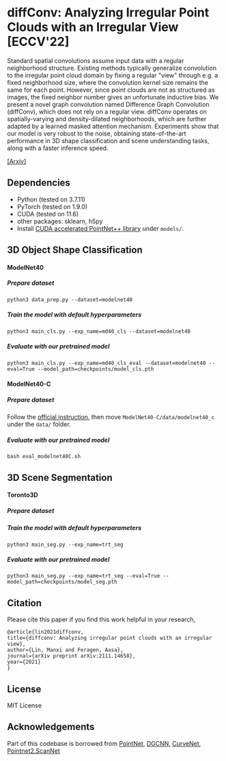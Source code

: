 # diffConv: Analyzing Irregular Point Clouds with an Irregular View [ECCV'22]
Standard spatial convolutions assume input data with a regular neighborhood structure. Existing methods typically generalize convolution to the irregular point cloud domain by fixing a regular "view" through e.g. a fixed neighborhood size, where the convolution kernel size remains the same for each point. However, since point clouds are not as structured as images, the fixed neighbor number gives an unfortunate inductive bias. We present a novel graph convolution named Difference Graph Convolution (diffConv), which does not rely on a regular view. diffConv operates on spatially-varying and density-dilated neighborhoods, which are further adapted by a learned masked attention mechanism. Experiments show that our model is very robust to the noise, obtaining state-of-the-art performance in 3D shape classification and scene understanding tasks, along with a faster inference speed. 

[[Arxiv]](https://arxiv.org/abs/2111.14658)

## Dependencies
 - Python (tested on 3.7.11)
 - PyTorch (tested on 1.9.0)
 - CUDA (tested on 11.6)
 - other packages: sklearn, h5py
 - Install [CUDA accelerated PointNet++ library](https://github.com/daveredrum/Pointnet2.ScanNet/tree/master/pointnet2) under `models/`. 

## 3D Object Shape Classification
#### ModelNet40
##### Prepare dataset 
    python3 data_prep.py --dataset=modelnet40

##### Train the model with default hyperparameters
    python3 main_cls.py --exp_name=md40_cls --dataset=modelnet40

##### Evaluate with our pretrained model
    python3 main_cls.py --exp_name=md40_cls_eval --dataset=modelnet40 --eval=True --model_path=checkpoints/model_cls.pth

#### ModelNet40-C
##### Prepare dataset
Follow the [official instruction](https://github.com/jiachens/ModelNet40-C), then move `ModelNet40-C/data/modelnet40_c` under the `data/` folder. 

##### Evaluate with our pretrained model
    bash eval_modelnet40C.sh

## 3D Scene Segmentation
#### Toronto3D
##### Prepare dataset 

##### Train the model with default hyperparameters
    python3 main_seg.py --exp_name=trt_seg

##### Evaluate with our pretrained model
    python3 main_seg.py --exp_name=trt_seg --eval=True --model_path=checkpoints/model_seg.pth

## Citation
Please cite this paper if you find this work helpful in your research,

	@article{lin2021diffconv,
    title={diffconv: Analyzing irregular point clouds with an irregular view},
    author={Lin, Manxi and Feragen, Aasa},
    journal={arXiv preprint arXiv:2111.14658},
    year={2021}
    }

## License
MIT License

## Acknowledgements
Part of this codebase is borrowed from [PointNet](https://github.com/charlesq34/pointnet), [DGCNN](https://github.com/WangYueFt/dgcnn), [CurveNet](https://github.com/tiangexiang/CurveNet), [Pointnet2.ScanNet](https://github.com/daveredrum/Pointnet2.ScanNet)

